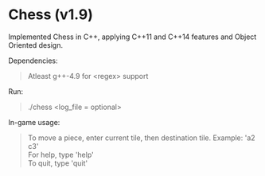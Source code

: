# Chess (v1.9)
Implemented Chess in C++, applying C++11 and C++14 features and Object Oriented design.  

Dependencies:
>Atleast g++-4.9 for &lt;regex&gt; support

Run:
>./chess &lt;log_file = optional&gt;

In-game usage:
>To move a piece, enter current tile, then destination tile. Example: 'a2 c3'  
>For help, type 'help'  
>To quit, type 'quit'
